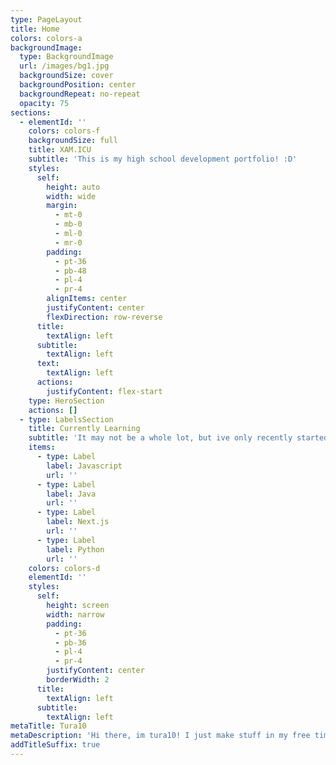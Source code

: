```yaml
---
type: PageLayout
title: Home
colors: colors-a
backgroundImage:
  type: BackgroundImage
  url: /images/bg1.jpg
  backgroundSize: cover
  backgroundPosition: center
  backgroundRepeat: no-repeat
  opacity: 75
sections:
  - elementId: ''
    colors: colors-f
    backgroundSize: full
    title: XAM.ICU
    subtitle: 'This is my high school development portfolio! :D'
    styles:
      self:
        height: auto
        width: wide
        margin:
          - mt-0
          - mb-0
          - ml-0
          - mr-0
        padding:
          - pt-36
          - pb-48
          - pl-4
          - pr-4
        alignItems: center
        justifyContent: center
        flexDirection: row-reverse
      title:
        textAlign: left
      subtitle:
        textAlign: left
      text:
        textAlign: left
      actions:
        justifyContent: flex-start
    type: HeroSection
    actions: []
  - type: LabelsSection
    title: Currently Learning
    subtitle: 'It may not be a whole lot, but ive only recently started!'
    items:
      - type: Label
        label: Javascript
        url: ''
      - type: Label
        label: Java
        url: ''
      - type: Label
        label: Next.js
        url: ''
      - type: Label
        label: Python
        url: ''
    colors: colors-d
    elementId: ''
    styles:
      self:
        height: screen
        width: narrow
        padding:
          - pt-36
          - pb-36
          - pl-4
          - pr-4
        justifyContent: center
        borderWidth: 2
      title:
        textAlign: left
      subtitle:
        textAlign: left
metaTitle: Tura10
metaDescription: 'Hi there, im tura10! I just make stuff in my free time for fun!'
addTitleSuffix: true
---
```


